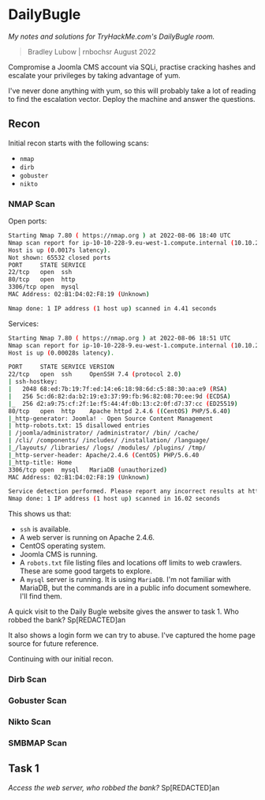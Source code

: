 # DailyBugle
*My notes and solutions for TryHackMe.com's DailyBugle room.*

>
> Bradley Lubow | rnbochsr  August 2022
>

Compromise a Joomla CMS account via SQLi, practise cracking hashes and escalate your privileges by taking advantage of yum.

I've never done anything with yum, so this will probably take a lot of reading to find the escalation vector. Deploy the machine and answer the questions.

## Recon

Initial recon starts with the following scans: 
* `nmap` 
* `dirb` 
* `gobuster` 
* `nikto`


### NMAP Scan

Open ports: 
```bash
Starting Nmap 7.80 ( https://nmap.org ) at 2022-08-06 18:40 UTC
Nmap scan report for ip-10-10-228-9.eu-west-1.compute.internal (10.10.228.9)
Host is up (0.0017s latency).
Not shown: 65532 closed ports
PORT     STATE SERVICE
22/tcp   open  ssh
80/tcp   open  http
3306/tcp open  mysql
MAC Address: 02:B1:D4:02:F8:19 (Unknown)

Nmap done: 1 IP address (1 host up) scanned in 4.41 seconds
```

Services:
```bash
Starting Nmap 7.80 ( https://nmap.org ) at 2022-08-06 18:51 UTC
Nmap scan report for ip-10-10-228-9.eu-west-1.compute.internal (10.10.228.9)
Host is up (0.00028s latency).

PORT     STATE SERVICE VERSION
22/tcp   open  ssh     OpenSSH 7.4 (protocol 2.0)
| ssh-hostkey: 
|   2048 68:ed:7b:19:7f:ed:14:e6:18:98:6d:c5:88:30:aa:e9 (RSA)
|   256 5c:d6:82:da:b2:19:e3:37:99:fb:96:82:08:70:ee:9d (ECDSA)
|_  256 d2:a9:75:cf:2f:1e:f5:44:4f:0b:13:c2:0f:d7:37:cc (ED25519)
80/tcp   open  http    Apache httpd 2.4.6 ((CentOS) PHP/5.6.40)
|_http-generator: Joomla! - Open Source Content Management
| http-robots.txt: 15 disallowed entries 
| /joomla/administrator/ /administrator/ /bin/ /cache/ 
| /cli/ /components/ /includes/ /installation/ /language/ 
|_/layouts/ /libraries/ /logs/ /modules/ /plugins/ /tmp/
|_http-server-header: Apache/2.4.6 (CentOS) PHP/5.6.40
|_http-title: Home
3306/tcp open  mysql   MariaDB (unauthorized)
MAC Address: 02:B1:D4:02:F8:19 (Unknown)

Service detection performed. Please report any incorrect results at https://nmap.org/submit/ .
Nmap done: 1 IP address (1 host up) scanned in 16.02 seconds
```

This shows us that: 
* `ssh` is available.
* A web server is running on Apache 2.4.6.
* CentOS operating system.
* Joomla CMS is running.
* A `robots.txt` file listing files and locations off limits to web crawlers. These are some good targets to explore. 
* A `mysql` server is running. It is using `MariaDB`. I'm not familiar with MariaDB, but the commands are in a public info document somewhere. I'll find them. 

A quick visit to the Daily Bugle website gives the answer to task 1. Who robbed the bank? Sp[REDACTED]an 

It also shows a login form we can try to abuse. I've captured the home page source for future reference. 

Continuing with our initial recon. 

### Dirb Scan

### Gobuster Scan

### Nikto Scan

### SMBMAP Scan


## Task 1
*Access the web server, who robbed the bank?* Sp[REDACTED]an 

